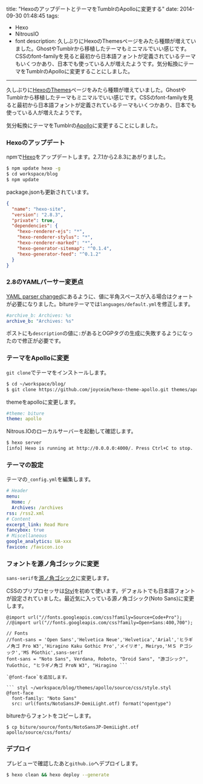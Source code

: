 title: "HexoのアップデートとテーマをTumblrのApolloに変更する"
date: 2014-09-30 01:48:45
tags:
 - Hexo
 - NitrousIO
 - font
description: 久しぶりにHexoのThemesページをみたら種類が増えていました。GhostやTumblrから移植したテーマもミニマルでいい感じです。CSSのfont-familyを見ると最初から日本語フォントが定義されているテーマもいくつかあり、日本でも使っている人が増えたようです。気分転換にテーマをTumblrのApolloに変更することにしました。
---

久しぶりに[HexoのThemes](https://github.com/hexojs/hexo/wiki/Themes)ページをみたら種類が増えていました。GhostやTumblrから移植したテーマもミニマルでいい感じです。CSSのfont-familyを見ると最初から日本語フォントが定義されているテーマもいくつかあり、日本でも使っている人が増えたようです。

気分転換にテーマをTumblrの[Apollo](https://github.com/joyceim/hexo-theme-apollo)に変更することにしました。


<!-- more -->

### Hexoのアップデート

npmで[Hexo](https://github.com/hexojs/hexo)をアップデートします。2.7.1から2.8.3にあがりました。

``` bash
$ npm update hexo -g
$ cd workspace/blog
$ npm update
```

package.jsonも更新されています。

``` json ~/workspace/blog/package.json
{
  "name": "hexo-site",
  "version": "2.8.3",
  "private": true,
  "dependencies": {
    "hexo-renderer-ejs": "*",
    "hexo-renderer-stylus": "*",
    "hexo-renderer-marked": "*",
    "hexo-generator-sitemap": "^0.1.4",
    "hexo-generator-feed": "^0.1.2"
  }
}
```

### 2.8のYAMLパーサー変更点

[YAML parser changed](https://github.com/hexojs/hexo/wiki/Migrating-from-2.7-to-2.8)にあるように、値に半角スペースが入る場合はクォートが必要になりました。bitureテーマでは`languages/default.yml`を修正します。

``` yml ~/workspace/blog/themes/biture/languages/default.yml
#archive_b: Archives: %s
archive_b: "Archives: %s"
```
ポストにも`description`の値に`:`があるとOGPタグの生成に失敗するようになったので修正が必要です。

### テーマをApolloに変更

`git clone`でテーマをインストールします。

``` bash 
$ cd ~/workspace/blog/
$ git clone https://github.com/joyceim/hexo-theme-apollo.git themes/apollo
```

themeをapolloに変更します。

``` yaml ~/workspace/blog/_config.yml
#theme: biture
theme: apollo
```

Nitrous.IOのローカルサーバーを起動して確認します。

``` bash
$ hexo server
[info] Hexo is running at http://0.0.0.0:4000/. Press Ctrl+C to stop. 
```


### テーマの設定

テーマの`_config.yml`を編集します。

``` yml ~/workspace/blog/themes/apollo/_config.yml
# Header
menu:
  Home: /
  Archives: /archives
rss: /rss2.xml
# Content
excerpt_link: Read More
fancybox: true
# Miscellaneous
google_analytics: UA-xxx
favicon: /favicon.ico
```

### フォントを源ノ角ゴシックに変更

`sans-serif`を[源ノ角ゴシック](/2014/08/02/gen-no-kaku-gothic/)に変更します。

CSSのプリプロセッサは[Styl](https://github.com/visionmedia/styl)を初めて使います。デフォルトでも日本語フォントが設定されていました。最近気に入っている源ノ角ゴシック(Noto Sans)に変更します。

``` styl ~/workspace/blog/themes/apollo/source/css/_bass/variables.styl
@import url("//fonts.googleapis.com/css?family=Source+Code+Pro");
//@import url("//fonts.googleapis.com/css?family=Open+Sans:400,700");

// Fonts
//font-sans = 'Open Sans','Helvetica Neue','Helvetica','Arial','ヒラギノ角ゴ Pro W3','Hiragino Kaku Gothic Pro','メイリオ', Meiryo,'ＭＳ Ｐゴシック','MS PGothic',sans-serif
font-sans = "Noto Sans", Verdana, Roboto, "Droid Sans", "游ゴシック", YuGothic, "ヒラギノ角ゴ ProN W3", "Hiragino ```

`@font-face`を追加します。

``` styl ~/workspace/blog/themes/apollo/source/css/style.styl
@font-face
  font-family: "Noto Sans"
  src: url(fonts/NotoSansJP-DemiLight.otf) format("opentype")
```

bitureからフォントをコピーします。

```
$ cp biture/source/fonts/NotoSansJP-DemiLight.otf  apollo/source/css/fonts/
```

### デプロイ

プレビューで確認したあと`github.io`へデプロイします。

``` bash
$ hexo clean && hexo deploy --generate
```